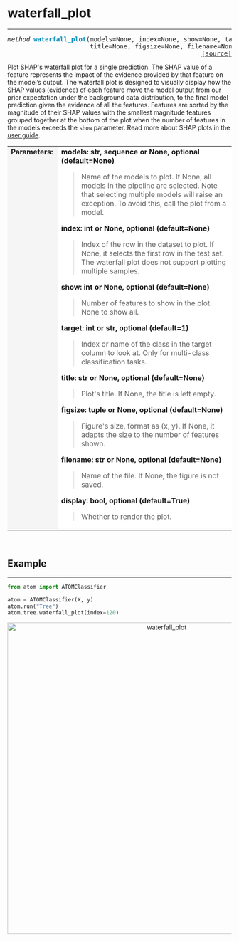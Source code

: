 # waterfall_plot
----------------

<pre><em>method</em> <strong style="color:#008AB8">waterfall_plot</strong>(models=None, index=None, show=None, target=1,
                      title=None, figsize=None, filename=None, display=True)
<div align="right"><a href="https://github.com/tvdboom/ATOM/blob/master/atom/plots.py#L2818">[source]</a></div></pre>
Plot SHAP's waterfall plot for a single prediction.
The SHAP value of a feature represents the impact of the evidence
provided by that feature on the model’s output. The waterfall plot
is designed to visually display how the SHAP values (evidence) of
each feature move the model output from our prior expectation under
the background data distribution, to the final model prediction
given the evidence of all the features. Features are sorted by
the magnitude of their SHAP values with the smallest magnitude
features grouped together at the bottom of the plot when the
number of features in the models exceeds the `show` parameter.
Read more about SHAP plots in the [user guide](../../../user_guide/#shap).
<table width="100%">
<tr>
<td width="15%" style="vertical-align:top; background:#F5F5F5;"><strong>Parameters:</strong></td>
<td width="75%" style="background:white;">
<strong>models: str, sequence or None, optional (default=None)</strong>
<blockquote>
Name of the models to plot. If None, all models in the pipeline are selected. Note
that selecting multiple models will raise an exception. To avoid this, call the
plot from a model.
</blockquote>
<strong>index: int or None, optional (default=None)</strong>
<blockquote>
Index of the row in the dataset to plot. If None, it selects the
first row in the test set. The waterfall plot does not support
plotting multiple samples.
</blockquote>
<strong>show: int or None, optional (default=None)</strong>
<blockquote>
Number of features to show in the plot. None to show all.
</blockquote>
<strong>target: int or str, optional (default=1)</strong>
<blockquote>
Index or name of the class in the target column to look at. Only for multi-class
classification tasks.
</blockquote>
<strong>title: str or None, optional (default=None)</strong>
<blockquote>
Plot's title. If None, the title is left empty.
</blockquote>
<strong>figsize: tuple or None, optional (default=None)</strong>
<blockquote>
Figure's size, format as (x, y). If None, it adapts the size to the
number of features shown.
</blockquote>
<strong>filename: str or None, optional (default=None)</strong>
<blockquote>
Name of the file. If None, the figure is not saved.
</blockquote>
<strong>display: bool, optional (default=True)</strong>
<blockquote>
Whether to render the plot.
</blockquote>
</tr>
</table>
<br />



## Example
----------

```python
from atom import ATOMClassifier

atom = ATOMClassifier(X, y)
atom.run("Tree")
atom.tree.waterfall_plot(index=120)
```
<div align="center">
    <img src="../../../img/plots/waterfall_plot.png" alt="waterfall_plot" width="700" height="700"/>
</div>

